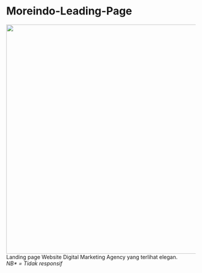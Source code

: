 # Moreindo-Leading-Page

<img src="https://user-images.githubusercontent.com/98099518/176326274-f2187e8b-6371-4389-8f89-b83e2318434f.png" width="610" >
Landing page Website Digital Marketing Agency yang terlihat elegan. <br>
<i>NB* = Tidak responsif</i>
